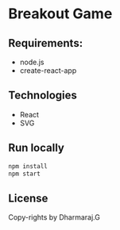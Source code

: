 # Breakout Game

>

## Requirements:
 - node.js
 - create-react-app

## Technologies
* React
* SVG

## Run locally
```bash
npm install
npm start
```


## License
Copy-rights by Dharmaraj.G